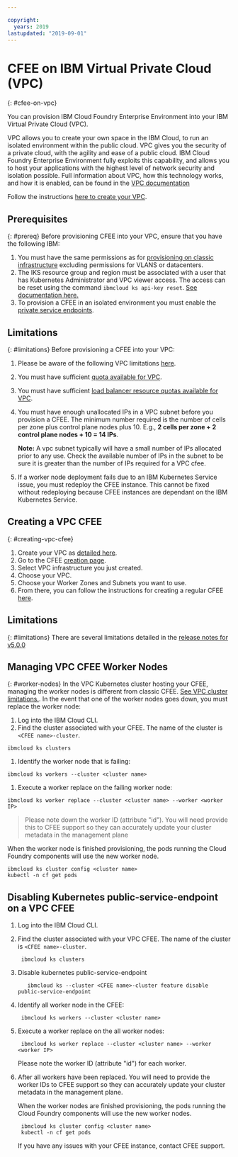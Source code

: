 ```yaml
---

copyright:
  years: 2019
lastupdated: "2019-09-01"
---
```


# CFEE on IBM Virtual Private Cloud (VPC)
{: #cfee-on-vpc}

You can provision IBM Cloud Foundry Enterprise Environment into your IBM Virtual Private Cloud (VPC).

VPC allows you to create your own space in the IBM Cloud, to run an isolated environment within the public cloud. VPC gives you the security of a private cloud, with the agility and ease of a public cloud. IBM Cloud Foundry Enterprise Environment fully exploits this capability, and allows you to host your applications with the highest level of network security and isolation possible. Full information about VPC, how this technology works, and how it is enabled, can be found in the [VPC documentation](https://cloud.ibm.com/docs/vpc-on-classic?topic=vpc-on-classic-about)

Follow the instructions [here to create your VPC](https://cloud.ibm.com/docs/vpc-on-classic?topic=vpc-on-classic-getting-started).

## Prerequisites
{: #prereq}
Before provisioning CFEE into your VPC, ensure that you have the following IBM:
1. You must have the same permissions as for [provisioning on classic infrastructure](https://cloud.ibm.com/docs/cloud-foundry?topic=cloud-foundry-permissions) excluding permissions for VLANS or datacenters.
1. The IKS resource group and region must be associated with a user that has Kubernetes Administrator and VPC viewer access. The access can be reset using the command `ibmcloud ks api-key reset`. [See documentation here.](https://cloud.ibm.com/docs/containers-cli-plugin?topic=containers-cli-plugin-kubernetes-service-cli#api_key-commands)
1. To provision a CFEE in an isolated environment you must enable the [private service endpoints](https://cloud.ibm.com/docs/resources?topic=resources-private-network-endpoints#cs_cli_install_steps).

## Limitations
{: #limitations}
Before provisioning a CFEE into your VPC:
1. Please be aware of the following VPC limitations [here](https://cloud.ibm.com/docs/vpc-on-classic?topic=vpc-on-classic-known-limitations).
1. You must have sufficient [quota available for VPC](https://cloud.ibm.com/docs/infrastructure/vpc-on-classic?topic=vpc-on-classic-quotas).
1. You must have sufficient [load balancer resource quotas available for VPC](https://cloud.ibm.com/docs/infrastructure/vpc-on-classic?topic=vpc-on-classic-quotas#load-balancer-quotas).
1. You must have enough unallocated IPs in a VPC subnet before you provision a CFEE. The minimum number required is the number of cells per zone plus control plane nodes plus 10. E.g., **2 cells per zone + 2 control plane nodes + 10 = 14 IPs**.
   
   **Note:** A vpc subnet typically will have a small number of IPs allocated prior to any use. Check the available number of IPs in the subnet to be sure it is greater than the number of IPs required for a VPC cfee.
1. If a worker node deployment fails due to an IBM Kubernetes Service issue, you must redeploy the CFEE instance. This cannot be fixed without redeploying because CFEE instances are dependant on the IBM Kubernetes Service. 

## Creating a VPC CFEE
{: #creating-vpc-cfee}
1. Create your VPC as [detailed here](https://cloud.ibm.com/docs/vpc-on-classic?topic=vpc-on-classic-getting-started).
1. Go to the CFEE [creation page](https://dev.console.cloud.ibm.com/cfadmin/create).
1. Select VPC infrastructure you just created.
1. Choose your VPC.
1. Choose your Worker Zones and Subnets you want to use.
1. From there, you can follow the instructions for creating a regular CFEE [here](cloud-foundry-create-environment).

## Limitations
{: #limitations}
There are several limitations detailed in the [release notes for v5.0.0](https://cloud.ibm.com/docs/cloud-foundry?topic=cloud-foundry-what-s-new-in-ibm-cloud-foundry-enterprise-environment#v500)

## Managing VPC CFEE Worker Nodes
{: #worker-nodes}
In the VPC Kubernetes cluster hosting your CFEE, managing the worker nodes is different from classic CFEE. [See VPC cluster limitations.](https://cloud.ibm.com/docs/containers?topic=containers-ibm-cloud-kubernetes-service-technology#vpc_ks_limits). In the event that one of the worker nodes goes down, you must replace the worker node:
1. Log into the IBM Cloud CLI.
1. Find the cluster associated with your CFEE. The name of the cluster is `<CFEE name>-cluster`. 
```
ibmcloud ks clusters
```
1. Identify the worker node that is failing:
```
ibmcloud ks workers --cluster <cluster name>
```
1. Execute a worker replace on the failing worker node:
```
ibmcloud ks worker replace --cluster <cluster name> --worker <worker IP>
```
> Please note down the worker ID (attribute "id"). You will need provide this to CFEE support so they can accurately update your cluster metadata in the management plane

When the worker node is finished provisioning, the pods running the Cloud Foundry components will use the new worker node.
```
ibmcloud ks cluster config <cluster name>
kubectl -n cf get pods
```

## Disabling Kubernetes public-service-endpoint on a VPC CFEE

1. Log into the IBM Cloud CLI.
2. Find the cluster associated with your VPC CFEE. The name of the cluster is `<CFEE name>-cluster`. 

        ibmcloud ks clusters

3. Disable kubernetes public-service-endpoint
 
          ibmcloud ks --cluster <CFEE name>-cluster feature disable public-service-endpoint

4. Identify all worker node in the CFEE:

        ibmcloud ks workers --cluster <cluster name>

5. Execute a worker replace on the all worker nodes:

        ibmcloud ks worker replace --cluster <cluster name> --worker <worker IP>

    Please note the worker ID (attribute "id") for each worker.

6. After all workers have been replaced. You will need to provide the worker IDs to CFEE support so they can accurately update your cluster metadata in the management plane.
  
    When the worker nodes are finished provisioning, the pods running the Cloud Foundry components will use the new worker nodes.

        ibmcloud ks cluster config <cluster name>
        kubectl -n cf get pods
        
    If you have any issues with your CFEE instance, contact CFEE support. 
